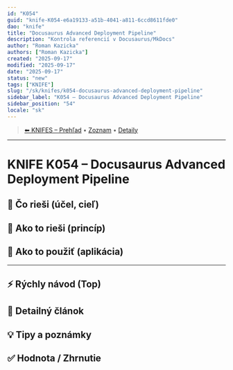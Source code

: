 ```yaml
---
id: "K054"
guid: "knife-K054-e6a19133-a51b-4041-a811-6ccd8611fde0"
dao: "knife"
title: "Docusaurus Advanced Deployment Pipeline"
description: "Kontrola referencií v Docusaurus/MkDocs"
author: "Roman Kazicka"
authors: ["Roman Kazicka"]
created: "2025-09-17"
modified: "2025-09-17"
date: "2025-09-17"
status: "new"
tags: ["KNIFE"]
slug: "/sk/knifes/k054-docusaurus-advanced-deployment-pipeline"
sidebar_label: "K054 – Docusaurus Advanced Deployment Pipeline"
sidebar_position: "54"
locale: "sk"
---
```

<!-- body:start -->

<!-- nav:knifes -->
> [⬅ KNIFES – Prehľad](/sk/knifes/knifesOverview.md) • [Zoznam](../KNIFE_Overview_List.md) • [Detaily](../KNIFE_Overview_Details.md)
---
# KNIFE K054 – Docusaurus Advanced Deployment Pipeline

## 🎯 Čo rieši (účel, cieľ)

## 🧩 Ako to rieši (princíp)

## 🧪 Ako to použiť (aplikácia)

---

## ⚡ Rýchly návod (Top)

## 📜 Detailný článok

## 💡 Tipy a poznámky

## ✅ Hodnota / Zhrnutie
